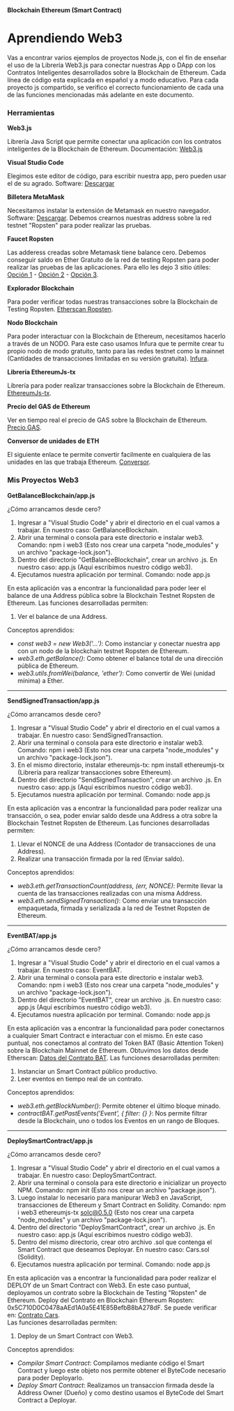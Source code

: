 **Blockchain Ethereum (Smart Contract)**
# Aprendiendo Web3
Vas a encontrar varios ejemplos de proyectos Node.js, con el fin de enseñar el uso de la Librería Web3.js para conectar nuestras App o DApp con los Contratos Inteligentes desarrollados sobre la Blockchain de Ethereum. Cada línea de código esta explicada en español y a modo educativo. Para cada proyecto js compartido, se verifico el correcto funcionamiento de cada una de las funciones mencionadas más adelante en este documento.

### Herramientas
**Web3.js**

Librería Java Script que permite conectar una aplicación con los contratos inteligentes de la Blockchain de Ethereum. Documentación: [Web3.js](https://web3js.readthedocs.io/en/v1.3.0/)

**Visual Studio Code**

Elegimos este editor de código, para escribir nuestra app, pero pueden usar el de su agrado. Software: [Descargar](https://code.visualstudio.com/)

**Billetera MetaMask**

Necesitamos instalar la extensión de Metamask en nuestro navegador. Software: [Descargar](https://metamask.io/).
Debemos crearnos nuestras address sobre la red testnet "Ropsten" para poder realizar las pruebas.

**Faucet Ropsten**

Las adderess creadas sobre Metamask tiene balance cero. Debemos conseguir saldo en Ether Gratuito de la red de testing Ropsten para poder realizar las pruebas de las aplicaciones. Para ello les dejo 3 sitio útiles: [Opción 1](https://faucet.ropsten.be/) - [Opción 2](https://faucet.dimensions.network/) - [Opción 3](https://faucet.kyber.network/).

**Explorador Blockchain**

Para poder verificar todas nuestras transacciones sobre la Blockchain de Testing Ropsten. [Etherscan Ropsten](https://ropsten.etherscan.io/).

**Nodo Blockchain**

Para poder interactuar con la Blockchain de Ethereum, necesitamos hacerlo a través de un NODO. Para este caso usamos Infura que te permite crear tu propio nodo de modo gratuito, tanto para las redes testnet como la mainnet (Cantidades de transacciones limitadas en su versión gratuita). [Infura](https://infura.io/dashboard).

**Librería EthereumJs-tx**

Librería para poder realizar transacciones sobre la Blockchain de Ethereum. [EthereumJs-tx](https://github.com/ethereumjs/ethereumjs-tx).

**Precio del GAS de Ethereum**

Ver en tiempo real el precio de GAS sobre la Blockchain de Ethereum. [Precio GAS](https://ethgasstation.info/).

**Conversor de unidades de ETH**

El siguiente enlace te permite convertir facilmente en cualquiera de las unidades en las que trabaja Ethereum. [Conversor](http://eth-converter.com/index.html).


### Mis Proyectos Web3
**GetBalanceBlockchain/app.js**

¿Cómo arrancamos desde cero?
1) Ingresar a "Visual Studio Code" y abrir el directorio en el cual vamos a trabajar. En nuestro caso: GetBalanceBlockchain.
2) Abrir una terminal o consola para este directorio e instalar web3. Comando: npm i web3 (Esto nos crear una carpeta "node_modules" y un archivo "package-lock.json").
3) Dentro del directorio "GetBalanceBlockchain", crear un archivo .js. En nuestro caso: app.js (Aquí escribimos nuestro código web3).
4) Ejecutamos nuestra aplicación por terminal. Comando: node app.js

En esta aplicación vas a encontrar la funcionalidad para poder leer el balance de una Address pública sobre la Blockchain Testnet Ropsten de Ethereum.
Las funciones desarrolladas permiten:
1) Ver el balance de una Address.

Conceptos aprendidos:
- *const web3 = new Web3('...')*: Como instanciar y conectar nuestra app con un nodo de la blockchain testnet Ropsten de Ethereum.
- *web3.eth.getBalance()*: Como obtener el balance total de una dirección pública de Ethereum.
- *web3.utils.fromWei(balance, 'ether')*: Como convertir de Wei (unidad mínima) a Ether.

------------------------------------
**SendSignedTransaction/app.js**

¿Cómo arrancamos desde cero?
1) Ingresar a "Visual Studio Code" y abrir el directorio en el cual vamos a trabajar. En nuestro caso: SendSignedTransaction.
2) Abrir una terminal o consola para este directorio e instalar web3. Comando: npm i web3 (Esto nos crear una carpeta "node_modules" y un archivo "package-lock.json").
3) En el mismo directorio, instalar ethereumjs-tx: npm install ethereumjs-tx (Librería para realizar transacciones sobre Ethereum).
4) Dentro del directorio "SendSignedTransaction", crear un archivo .js. En nuestro caso: app.js (Aquí escribimos nuestro código web3).
5) Ejecutamos nuestra aplicación por terminal. Comando: node app.js

En esta aplicación vas a encontrar la funcionalidad para poder realizar una transacción, o sea, poder enviar saldo desde una Address a otra sobre la Blockchain Testnet Ropsten de Ethereum.
Las funciones desarrolladas permiten:
1) Llevar el NONCE de una Address (Contador de transacciones de una Address).
2) Realizar una transacción firmada por la red (Enviar saldo).

Conceptos aprendidos:
- *web3.eth.getTransactionCount(address, (err, NONCE)*: Permite llevar la cuenta de las transacciones realizadas con una misma Address.
- *web3.eth.sendSignedTransaction()*: Como enviar una transacción empaquetada, firmada y serializada a la red de Testnet Ropsten de Ethereum.

------------------------------------
**EventBAT/app.js**

¿Cómo arrancamos desde cero?
1) Ingresar a "Visual Studio Code" y abrir el directorio en el cual vamos a trabajar. En nuestro caso: EventBAT.
2) Abrir una terminal o consola para este directorio e instalar web3. Comando: npm i web3 (Esto nos crear una carpeta "node_modules" y un archivo "package-lock.json").
3) Dentro del directorio "EventBAT", crear un archivo .js. En nuestro caso: app.js (Aquí escribimos nuestro código web3).
4) Ejecutamos nuestra aplicación por terminal. Comando: node app.js

En esta aplicación vas a encontrar la funcionalidad para poder conectarnos a cualquier Smart Contract e interactuar con el mismo. En este caso puntual, nos conectamos al contrato del Token BAT (Basic Attention Token) sobre la Blockchain Mainnet de Ethereum. Obtuvimos los datos desde Etherscan: [Datos del Contrato BAT](https://etherscan.io/address/0x0d8775f648430679a709e98d2b0cb6250d2887ef#code). 
Las funciones desarrolladas permiten:
1) Instanciar un Smart Contract público productivo.
2) Leer eventos en tiempo real de un contrato.

Conceptos aprendidos:
- *web3.eth.getBlockNumber()*: Permite obtener el último bloque minado.
- *contractBAT.getPastEvents('Event', { filter: {} }*: Nos permite filtrar desde la Blockchain, uno o todos los Eventos en un rango de Bloques.

------------------------------------
**DeploySmartContract/app.js**

¿Cómo arrancamos desde cero?
1) Ingresar a "Visual Studio Code" y abrir el directorio en el cual vamos a trabajar. En nuestro caso: DeploySmartContract.
2) Abrir una terminal o consola para este directorio e inicializar un proyecto NPM. Comando: npm init (Esto nos crear un archivo "package.json").
3) Luego instalar lo necesario para manipurar Web3 en JavaScript, transacciones de Ethereum y Smart Contract en Solidity. Comando: npm i web3 ethereumjs-tx solc@0.5.0 (Esto nos crear una carpeta "node_modules" y un archivo "package-lock.json").
4) Dentro del directorio "DeploySmartContract", crear un archivo .js. En nuestro caso: app.js (Aquí escribimos nuestro código web3).
5) Dentro del mismo directorio, crear otro archivo .sol que contenga el Smart Contract que deseamos Deployar. En nuestro caso: Cars.sol (Solidity).
6) Ejecutamos nuestra aplicación por terminal. Comando: node app.js

En esta aplicación vas a encontrar la funcionalidad para poder realizar el DEPLOY de un Smart Contract con Web3. En este caso puntual, deployamos un contrato sobre la Blockchain de Testing "Ropsten" de Ethereum. Deploy del Contrato en Blockchain Ethereum Ropsten: 0x5C710D0C0478aAEd1A0a5E41E85BefbB8bA278dF. Se puede verificar en: [Contrato Cars](https://ropsten.etherscan.io/address/0x5c710d0c0478aaed1a0a5e41e85befbb8ba278df).  
Las funciones desarrolladas permiten:
1) Deploy de un Smart Contract con Web3.

Conceptos aprendidos:
- *Compilar Smart Contract*: Compilamos mediante código el Smart Contract y luego este objeto nos permite obtener el ByteCode necesario para poder Deployarlo.
- *Deploy Smart Contract*: Realizamos un transaccion firmada desde la Address Owner (Dueño) y como destino usamos el ByteCode del Smart Contract a Deployar.


